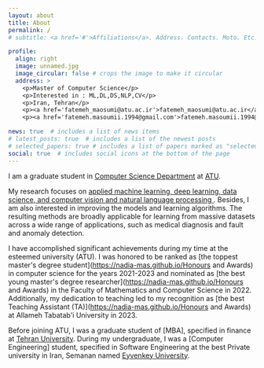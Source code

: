```yaml
---
layout: about
title: About
permalink: /
# subtitle: <a href='#'>Affiliations</a>. Address. Contacts. Moto. Etc.

profile:
  align: right
  image: unnamed.jpg
  image_circular: false # crops the image to make it circular
  address: >
    <p>Master of Computer Science</p>
    <p>Interested in : ML,DL,DS,NLP,CV</p>
    <p>Iran, Tehran</p>
    <p><a href='fatemeh_maosumi@atu.ac.ir'>fatemeh_maosumi@atu.ac.ir</a></p>
    <p><a href='fatemeh.masoumii.1994@gmail.com'>fatemeh.masoumii.1994@gmail.com</a></p>

news: true  # includes a list of news items
# latest_posts: true  # includes a list of the newest posts
# selected_papers: true # includes a list of papers marked as "selected={true}"
social: true  # includes social icons at the bottom of the page
---
```


I am a graduate student in [Computer Science Department](https://mcs.atu.ac.ir/en) at [ATU](https://atu.ac.ir/en).
                    
My research focuses on [applied machine learning, deep learning, data science, and computer vision and natural language processing ](https://nadia-mas.github.io/publications/). Besides, I am also interested in improving the models and learning algorithms. The resulting methods are broadly applicable for learning from massive datasets across a wide range of applications, such as medical diagnosis and fault and anomaly detection.

I have accomplished significant achievements during my time at the esteemed university (ATU). I was honored to be ranked as [the toppest master's degree student](https://nadia-mas.github.io/Honours and Awards) in computer science for the years 2021-2023 and nominated as [the best young master's degree researcher](https://nadia-mas.github.io/Honours and Awards) in the Faculty of Mathematics and Computer Science in 2022. Additionally, my dedication to teaching led to my recognition as [the best Teaching Assistant (TA)](https://nadia-mas.github.io/Honours and Awards) at Allameh Tabatab'i University in 2023.
<!-- My research focuses on developing new methods that enable efficient machine learning from massive datasets. More specifically, I am interested in designing techniques that can gain insights from the underlying data structure by utilizing complex and higher-order interactions between data points. The extracted information can be used to efficiently explore and robustly learn from datasets that are too large to be dealt with by traditional approaches. My methods have immediate application to high-impact problems where massive data volumes prohibit efficient learning and inference, such as huge image collections, recommender systems, Web and social services, video and other large data streams. -->


Before joining ATU, I was a graduate student of [MBA], specified in finance at [Tehran University](https://ut.ac.ir/en). During my undergraduate, I was a [Computer Engineering] student, specified in Software Engineering at the best Private university in Iran, Semanan named [Eyvenkey University](https://www.eyc.ac.ir/intro-en.html).
  <br /><br />

